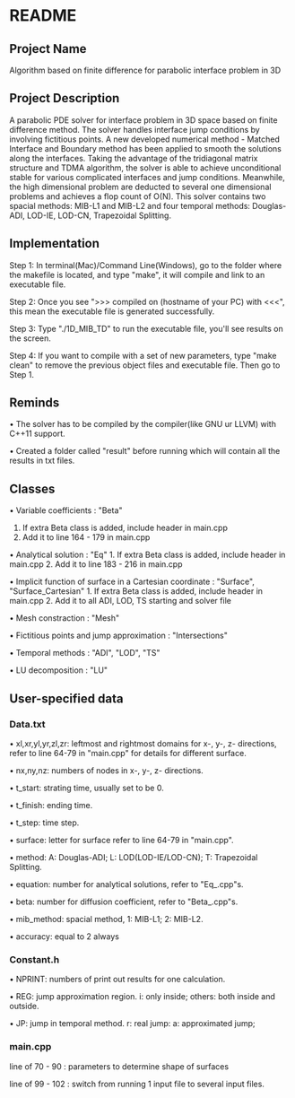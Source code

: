 # README

## Project Name

Algorithm based on finite difference for parabolic interface problem in 3D

## Project Description

A parabolic PDE solver for interface problem in 3D space based on finite difference method. The solver handles interface jump conditions by involving fictitious points. A new developed numerical method - Matched Interface and Boundary method has been applied to smooth the solutions along the interfaces. Taking the advantage of the tridiagonal matrix structure and TDMA algorithm, the solver is able to achieve unconditional stable for various complicated interfaces and jump conditions. Meanwhile, the high dimensional problem are deducted to several one dimensional problems and achieves a flop count of O(N). This solver contains two spacial methods: MIB-L1 and MIB-L2 and four temporal methods: Douglas-ADI, LOD-IE, LOD-CN, Trapezoidal Splitting. 

## Implementation

Step 1: In terminal(Mac)/Command Line(Windows), go to the folder where the makefile is located, and type "make", it will compile and link to an executable file.

Step 2: Once you see ">>> compiled on (hostname of your PC) with  <<<", this mean the executable file is generated successfully.

Step 3: Type "./1D_MIB_TD" to run the executable file, you'll see results on the screen.

Step 4: If you want to compile with a set of new parameters, type "make clean" to remove the previous object files and executable file. Then go to Step 1.

## Reminds

• The solver has to be compiled by the compiler(like GNU ur LLVM) with C++11 support.

• Created a folder called "result" before running which will contain all the results in txt files.  

## Classes

• Variable coefficients : "Beta"
  1. If extra Beta class is added, include header in main.cpp
  2. Add it to line 164 - 179 in main.cpp
 
• Analytical solution : "Eq"
	1. If extra Beta class is added, include header in main.cpp
	2. Add it to line 183 - 216 in main.cpp

• Implicit function of surface in a Cartesian coordinate : "Surface", "Surface_Cartesian"
	1. If extra Beta class is added, include header in main.cpp
	2. Add it to all ADI, LOD, TS starting and solver file

• Mesh constraction : "Mesh"

• Fictitious points and jump approximation : "Intersections"

• Temporal methods : "ADI", "LOD", "TS"

• LU decomposition : "LU"

## User-specified data

### Data.txt

• xl,xr,yl,yr,zl,zr: leftmost and rightmost domains for x-, y-, z- directions, refer to line 64-79 in "main.cpp" for details for different surface.

• nx,ny,nz: numbers of nodes in x-, y-, z- directions. 

• t_start: strating time, usually set to be 0.

• t_finish: ending time.

• t_step: time step.

• surface: letter for surface refer to line 64-79 in "main.cpp".

• method: A: Douglas-ADI; L: LOD(LOD-IE/LOD-CN); T: Trapezoidal Splitting.

• equation: number for analytical solutions, refer to "Eq_<number>.cpp"s.

• beta: number for diffusion coefficient, refer to "Beta_<number>.cpp"s.

• mib_method: spacial method, 1: MIB-L1; 2: MIB-L2.

• accuracy: equal to 2 always

### Constant.h

• NPRINT: numbers of print out results for one calculation. 

• REG: jump approximation region. i: only inside; others: both inside and outside. 

• JP: jump in temporal method. r: real jump: a: approximated jump;  

### main.cpp

line of 70 - 90  : parameters to determine shape of surfaces 

line of 99 - 102 : switch from running 1 input file to several input files. 















